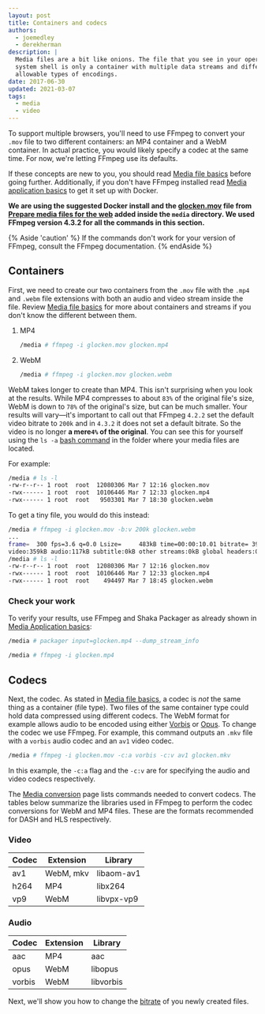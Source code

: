 ```yaml
---
layout: post
title: Containers and codecs
authors:
  - joemedley
  - derekherman
description: |
  Media files are a bit like onions. The file that you see in your operating
  system shell is only a container with multiple data streams and different
  allowable types of encodings.
date: 2017-06-30
updated: 2021-03-07
tags:
  - media
  - video
---
```


To support multiple browsers, you'll need to use FFmpeg to convert your `.mov`
file to two different containers: an MP4 container and a WebM container. In
actual practice, you would likely specify a codec at the same time. For now,
we're letting FFmpeg use its defaults.

If these concepts are new to you, you should read
[Media file basics](/media-file-basics/#containers-and-codecs-and-streams)
before going further. Additionally, if you don't have FFmpeg installed read
[Media application basics](/media-application-basics/#installing-applications-with-docker)
to get it set up with Docker.

**We are using the suggested Docker install and
the [glocken.mov] file from [Prepare media files for the web](/prepare-media/)
added inside the `media` directory. We used FFmpeg version 4.3.2 for all the
commands in this section.**

{% Aside 'caution' %}
If the commands don't work for your version of FFmpeg, consult the FFmpeg
documentation.
{% endAside %}

## Containers

First, we need to create our two containers from the `.mov` file with the `.mp4`
and `.webm` file extensions with both an audio and video stream inside the file.
Review [Media file basics](/media-file-basics/#containers-and-codecs-and-streams)
for more about containers and streams if you don't know the different between
them.

1. MP4

    ```bash
    /media # ffmpeg -i glocken.mov glocken.mp4
    ```

1. WebM

    ```bash
    /media # ffmpeg -i glocken.mov glocken.webm
    ```

WebM takes longer to create than MP4. This isn't surprising when you look at
the results. While MP4 compresses to about `83%` of the original file's
size, WebM is down to `78%` of the original's size, but can be much smaller.
Your results will vary—it's important to call out that FFmpeg `4.2.2` set the
default video bitrate to `200k` and in `4.3.2` it does not set a default bitrate.
So the video is no longer  **a mere`4%` of the original**. You can see this for yourself
using the `ls -a` [bash command] in the folder where your media files are located.

For example:

```bash
/media # ls -l
-rw-r--r-- 1 root  root  12080306 Mar 7 12:16 glocken.mov
-rwx------ 1 root  root  10106446 Mar 7 12:33 glocken.mp4
-rwx------ 1 root  root   9503301 Mar 7 18:30 glocken.webm
```

To get a tiny file, you would do this instead:

```bash
/media # ffmpeg -i glocken.mov -b:v 200k glocken.webm
...
frame=  300 fps=3.6 q=0.0 Lsize=     483kB time=00:00:10.01 bitrate= 395.0kbits/s speed=0.121x
video:359kB audio:117kB subtitle:0kB other streams:0kB global headers:0kB muxing overhead: 1.356068%
/media # ls -l
-rw-r--r-- 1 root  root  12080306 Mar 7 12:16 glocken.mov
-rwx------ 1 root  root  10106446 Mar 7 12:33 glocken.mp4
-rwx------ 1 root  root    494497 Mar 7 18:45 glocken.webm
```

### Check your work

To verify your results, use FFmpeg and Shaka Packager as already shown in
[Media Application basics](/media-application-basics):

```bash
/media # packager input=glocken.mp4 --dump_stream_info
```

```bash
/media # ffmpeg -i glocken.mp4
```

## Codecs

Next, the codec. As stated in [Media file basics](/media-file-basics), a codec
is _not_ the same thing as a container (file type). Two files of the same container
type could hold data compressed using different codecs. The WebM format for example
allows audio to be encoded using either [Vorbis] or [Opus]. To change the codec we
use FFmpeg. For example, this command outputs an `.mkv` file with a `vorbis` audio
codec and an `av1` video codec.

```bash
/media # ffmpeg -i glocken.mov -c:a vorbis -c:v av1 glocken.mkv
```

In this example, the `-c:a` flag and the `-c:v` are for specifying the audio and
video codecs respectively.

The [Media conversion](/media-conversion/#change-characteristics) page lists
commands needed to convert codecs. The tables below summarize the libraries used
in FFmpeg to perform the codec conversions for WebM and MP4 files. These are the
formats recommended for DASH and HLS respectively.

### Video

| Codec | Extension    | Library    |
| ----- | ------------ | ---------- |
| av1   | WebM, mkv    | libaom-av1 |
| h264  | MP4          | libx264    |
| vp9   | WebM         | libvpx-vp9 |

### Audio

| Codec  | Extension | Library    |
| ------ | --------- | ---------- |
| aac    | MP4       | aac        |
| opus   | WebM      | libopus    |
| vorbis | WebM      | libvorbis  |

Next, we'll show you how to change the [bitrate](/bitrate/) of you newly created files.

[glocken.mov]: https://storage.googleapis.com/web-dev-assets/prepare-media/glocken.mov
[bash command]: https://en.wikipedia.org/wiki/Ls
[Vorbis]: https://en.wikipedia.org/wiki/Vorbis
[Opus]: https://en.wikipedia.org/wiki/Opus_(audio_format)
